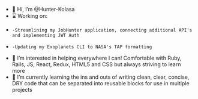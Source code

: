 

- 👋 Hi, I’m @Hunter-Kolasa
- ⌛  Working on: 
-     -Streamlining my JobHunter application, connecting additional API's and implementing JWT Auth 
-     -Updating my Exoplanets CLI to NASA's TAP formatting
- 👀  I’m interested in helping everywhere I can! Comfortable with Ruby, Rails, JS, React, Redux, HTML5 and CSS but always striving to learn more
- 🌱   I’m currently learning the ins and outs of writing clean, clear, concise, DRY code that can be separated into reusable blocks for use in multiple projects



